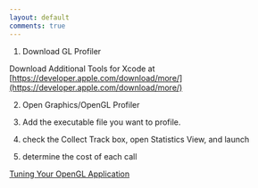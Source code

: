 ```yaml
---
layout: default
comments: true
---
```



1. Download GL Profiler

Download Additional Tools for Xcode at [https://developer.apple.com/download/more/](https://developer.apple.com/download/more/) 

2. Open Graphics/OpenGL Profiler

3. Add the executable file you want to profile.

4. check the Collect Track box, open Statistics View, and launch

5. determine the cost of each call



[Tuning Your OpenGL Application](https://developer.apple.com/library/archive/documentation/GraphicsImaging/Conceptual/OpenGL-MacProgGuide/opengl_performance/opengl_performance.html)